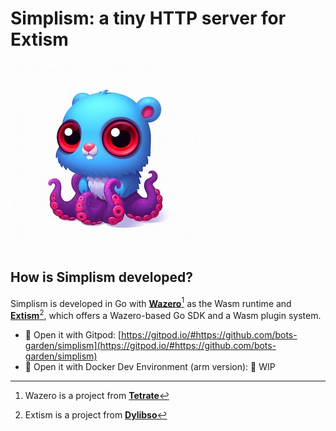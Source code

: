 # Simplism: a tiny HTTP server for Extism

![image](imgs/simplism-small-logo.jpeg)

## How is Simplism developed?

Simplism is developed in Go with **[Wazero](https://wazero.io/)**[^1] as the Wasm runtime and **[Extism](https://extism.org/)**[^2], which offers a Wazero-based Go SDK and a Wasm plugin system.

- 🍊 Open it with Gitpod: [https://gitpod.io/#https://github.com/bots-garden/simplism](https://gitpod.io/#https://github.com/bots-garden/simplism)
- 🐳 Open it with Docker Dev Environment (arm version): 🚧 WIP

[^1]: Wazero is a project from **[Tetrate](https://tetrate.io/)**
[^2]: Extism is a project from **[Dylibso](https://dylibso.com/)**